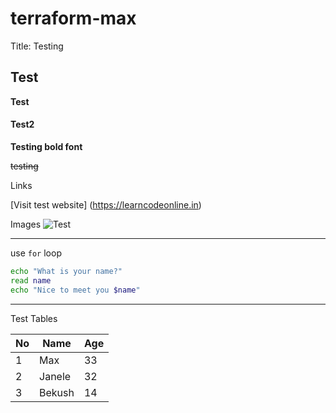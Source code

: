 # terraform-max
Title: Testing
## Test
__Test__
#### Test2
**Testing bold font**

~~testing~~

Links

[Visit test website] (https://learncodeonline.in)

Images
![Test](https://learncodeonline.in/mascot.png)

---
use `for` loop

```bash
echo "What is your name?"
read name
echo "Nice to meet you $name"
```
***

Test Tables

| No | Name | Age |
| --- | --- | --- |
| 1 | Max | 33 |
| 2 | Janele | 32 |
| 3 | Bekush | 14 |

